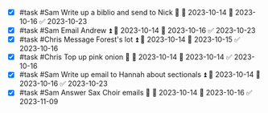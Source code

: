 - [x] #task #Sam Write up a biblio and send to Nick 🔺 🛫 2023-10-14 📅 2023-10-16 ✅ 2023-10-23
- [x] #task #Sam Email Andrew ⏫ 🛫 2023-10-14 📅 2023-10-16 ✅ 2023-10-23
- [x] #task #Chris Message Forest's lot ⏫ 🛫 2023-10-14 📅 2023-10-15 ✅ 2023-10-16
- [x] #task #Chris Top up pink onion 🔼 🛫 2023-10-14 📅 2023-10-14 ✅ 2023-10-16
- [x] #task #Sam Write up email to Hannah about sectionals ⏫ 🛫 2023-10-14 📅 2023-10-16 ✅ 2023-10-23
- [x] #task #Sam Answer Sax Choir emails 🔼 🛫 2023-10-14 📅 2023-10-16 ✅ 2023-11-09
